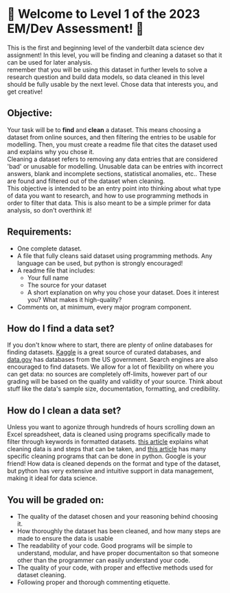 # 🌴 Welcome to Level 1 of the 2023 EM/Dev Assessment! 🌴
This is the first and beginning level of the vanderbilt data science dev assignment! In this level,
you will be finding and cleaning a dataset so that it can be used for later analysis.
<br> 
remember that you will be using this dataset in further levels to solve a research 
question and build data models, so data cleaned in this level should be fully usable
by the next level. Chose data that interests you, and get creative!


## Objective:
Your task will be to **find** and **clean** a dataset. This means choosing a dataset from 
online sources, and then filtering the entries to be usable for modelling. 
Then, you must create a readme file that cites the dataset used and explains why you chose it.
<br>
Cleaning a dataset refers to removing any data entries that are considered 'bad' or unusable for modelling. Unusable data can be
entries with incorrect answers, blank and incomplete sections, 
statistical anomalies, etc.. These are found and filtered out of the dataset when cleaning.
<br>
This objective is intended to be an entry point into thinking about what type of data you want
to research, and how to use programming methods in order to filter that data. This is 
also meant to be a simple primer for data analysis, so don't overthink it!


## Requirements:
- One complete dataset.
- A file that fully cleans said dataset using programming methods. Any language can be used, but python 
  is strongly encouraged!
- A readme file that includes:
  - Your full name
  - The source for your dataset
  - A short explanation on why you chose your dataset. Does it interest you? What makes it high-quality? 
- Comments on, at minimum, every major program component.


## How do I find a data set?
If you don't know where to start, there are plenty of online databases for finding
datasets. [Kaggle](https://www.kaggle.com/) is a great source of curated databases, and 
[data.gov](data.gov) has databases from the US government. Search engines are also encouraged
to find datasets. We allow for a lot of flexibility on where you can get data: no sources are completely
off-limits, however part of our grading will be based on the quality and validity of your
source. Think about stuff like the data's sample size, documentation, formatting, and credibility.


## How do I clean a data set?
Unless you want to agonize through hundreds of hours scrolling down an Excel spreadsheet, data is cleaned
using programs specifically made to filter through keywords in formatted datasets.
[this article](https://www.tableau.com/learn/articles/what-is-data-cleaning)
explains what cleaning data is and steps that can be taken, and
[this article](https://towardsdatascience.com/so-youve-got-a-dataset-here-s-how-you-clean-it-5d0b04a2ed86)
has many specific cleaning programs that can be done in python. Google is your friend! 
How data is cleaned depends on the format and type of the dataset, but python has very extensive and intuitive support in 
data management, making it ideal for data science.


## You will be graded on:
- The quality of the dataset chosen and your reasoning behind choosing it.
- How thoroughly the dataset has been cleaned, and how many steps are made to ensure the
  data is usable
- The readability of your code. Good programs will be simple to understand, modular, and 
  have proper documentaiton so that someone other than the programmer can easily understand your
  code.
- The quality of your code, with proper and effective methods used for dataset cleaning.
- Following proper and thorough commenting etiquette.



